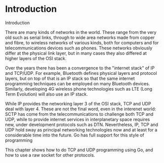 # Introduction

 Introduction

There are many kinds of networks in the world. These range from the very old such as serial links, through to wide area networks made from copper and fibre, to wireless networks of various kinds, both for computers and for telecommunications devices such as phones. These networks obviously differ at the physical link layer, but in many cases they also differed at higher layers of the OSI stack.

Over the years there has been a convergence to the "internet stack" of IP and TCP/UDP. For example, Bluetooth defines physical layers and protocol layers, but on top of that is an IP stack so that the same internet programming techniques can be employed on many Bluetooth devices. Similarly, developing 4G wireless phone technologies such as LTE (Long Term Evolution) will also use an IP stack.

While IP provides the networking layer 3 of the OSI stack, TCP and UDP deal with layer 4. These are not the final word, even in the interenet world: SCTP has come from the telecommunications to challenge both TCP and UDP, while to provide internet services in interplanetary space requires new, under development protocols such as DTN. Nevertheless, IP, TCP and UDP hold sway as principal networking technologies now and at least for a considerable time into the future. Go has full support for this style of programming

This chapter shows how to do TCP and UDP programming using Go, and how to use a raw socket for other protocols. 